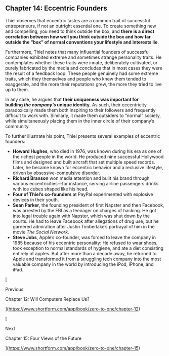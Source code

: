 ## Chapter 14: Eccentric Founders

Thiel observes that eccentric tastes are a common trait of successful entrepreneurs, if not an outright essential one. To create something new and compelling, you need to think outside the box, and **there is a direct correlation between how well you think outside the box and how far outside the “box” of normal conventions your lifestyle and interests lie**.

Furthermore, Thiel notes that many influential founders of successful companies exhibited extreme and sometimes strange personality traits. He contemplates whether these traits were innate, deliberately cultivated, or purely fabricated by the media and concludes that in most cases they were the result of a feedback loop: These people genuinely had some extreme traits, which they themselves and people who knew them tended to exaggerate, and the more their reputations grew, the more they tried to live up to them.

In any case, he argues that **their uniqueness was important for building _the company’s_ unique identity**. As such, their eccentricity paradoxically made them both inspiring to their followers and frequently difficult to work with. Similarly, it made them outsiders to “normal” society, while simultaneously placing them in the inner circle of their company’s community.

To further illustrate his point, Thiel presents several examples of eccentric founders:

- **Howard Hughes**, who died in 1976, was known during his era as one of the richest people in the world. He produced nine successful Hollywood films and designed and built aircraft that set multiple speed records. Later, he became known for eccentric behavior and a reclusive lifestyle, driven by obsessive-compulsive disorder.
- **Richard Branson** won media attention and built his brand through various eccentricities—for instance, serving airline passengers drinks with ice cubes shaped like his head.
- **Four of Thiel’s co-founders** at PayPal experimented with explosive devices in their youth.
- **Sean Parker**, the founding president of first Napster and then Facebook, was arrested by the FBI as a teenager on charges of hacking. He got into legal trouble again with Napster, which was shut down by the courts. He had to leave Facebook after allegations of drug use, but he garnered admiration after Justin Timberlake’s portrayal of him in the movie _The Social Network_.
- **Steve Jobs**, Apple’s co-founder, was forced to leave the company in 1985 because of his eccentric personality: He refused to wear shoes, took exception to normal standards of hygiene, and ate a diet consisting entirely of apples. But after more than a decade away, he returned to Apple and transformed it from a struggling tech company into the most valuable company in the world by introducing the iPod, iPhone, and iPad.

[

Previous

Chapter 12: Will Computers Replace Us?

](https://www.shortform.com/app/book/zero-to-one/chapter-12)

[

Next

Chapter 15: Four Views of the Future

](https://www.shortform.com/app/book/zero-to-one/chapter-15)